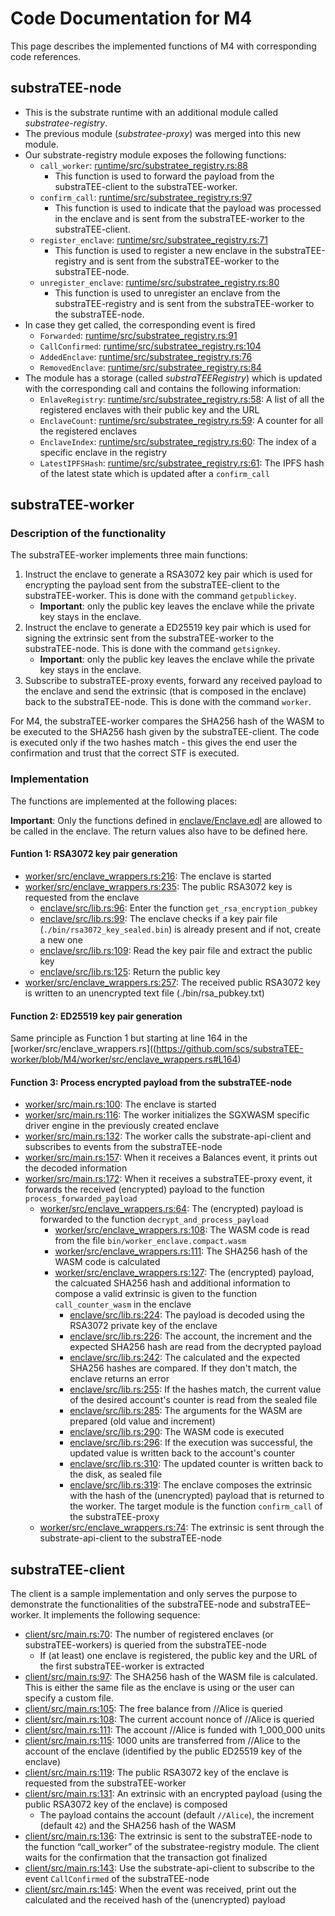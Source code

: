 # Code Documentation for M4
This page describes the implemented functions of M4 with corresponding code references.

## substraTEE-node
- This is the substrate runtime with an additional module called _substratee-registry_.
- The previous module (_substratee-proxy_) was merged into this new module.
- Our substrate-registry module exposes the following functions:
  - `call_worker`: [runtime/src/substratee_registry.rs:88](https://github.com/scs/substraTEE-node/blob/M4/runtime/src/substratee_registry.rs#L88)
    - This function is used to forward the payload from the substraTEE-client to the substraTEE-worker.
  - `confirm_call`: [runtime/src/substratee_registry.rs:97](https://github.com/scs/substraTEE-node/blob/M4/runtime/src/substratee_registry.rs#L97)
    - This function is used to indicate that the payload was processed in the enclave and is sent from the substraTEE-worker to the substraTEE-client.
  - `register_enclave`: [runtime/src/substratee_registry.rs:71](https://github.com/scs/substraTEE-node/blob/M4/runtime/src/substratee_registry.rs#L71)
    - This function is used to register a new enclave in the substraTEE-registry and is sent from the substraTEE-worker to the substraTEE-node.
  - `unregister_enclave`: [runtime/src/substratee_registry.rs:80](https://github.com/scs/substraTEE-node/blob/M4/runtime/src/substratee_registry.rs#L80)
    - This function is used to unregister an enclave from the substraTEE-registry and is sent from the substraTEE-worker to the substraTEE-node.
- In case they get called, the corresponding event is fired
  - `Forwarded`: [runtime/src/substratee_registry.rs:91](https://github.com/scs/substraTEE-node/blob/M4/runtime/src/substratee_registry.rs#L91)
  - `CallConfirmed`: [runtime/src/substratee_registry.rs:104](https://github.com/scs/substraTEE-node/blob/M4/runtime/src/substratee_registry.rs#L104)
  - `AddedEnclave`: [runtime/src/substratee_registry.rs:76](https://github.com/scs/substraTEE-node/blob/M4/runtime/src/substratee_registry.rs#L76)
  - `RemovedEnclave`: [runtime/src/substratee_registry.rs:84](https://github.com/scs/substraTEE-node/blob/M4/runtime/src/substratee_registry.rs#L84)
- The module has a storage (called _substraTEERegistry_) which is updated with the corresponding call and contains the following information:
  - `EnlaveRegistry`: [runtime/src/substratee_registry.rs:58](https://github.com/scs/substraTEE-node/blob/M4/runtime/src/substratee_registry.rs#L58): A list of all the registered enclaves with their public key and the URL
  - `EnclaveCount`: [runtime/src/substratee_registry.rs:59](https://github.com/scs/substraTEE-node/blob/M4/runtime/src/substratee_registry.rs#L59): A counter for all the registered enclaves
  - `EnclaveIndex`: [runtime/src/substratee_registry.rs:60](https://github.com/scs/substraTEE-node/blob/M4/runtime/src/substratee_registry.rs#L60): The index of a specific enclave in the registry
  - `LatestIPFSHash`: [runtime/src/substratee_registry.rs:61](https://github.com/scs/substraTEE-node/blob/M4/runtime/src/substratee_registry.rs#L61): The IPFS hash of the latest state which is updated after a `confirm_call`

## substraTEE-worker
### Description of the functionality
The substraTEE-worker implements three main functions:
1. Instruct the enclave to generate a RSA3072 key pair which is used for encrypting the payload sent from the substraTEE-client to the substraTEE-worker. This is done with the command `getpublickey`.
   - **Important**: only the public key leaves the enclave while the private key stays in the enclave.
2. Instruct the enclave to generate a ED25519 key pair which is used for signing the extrinsic sent from the substraTEE-worker to the substraTEE-node. This is done with the command `getsignkey`.
    - **Important**: only the public key leaves the enclave while the private key stays in the enclave.
3. Subscribe to substraTEE-proxy events, forward any received payload to the enclave and send the extrinsic (that is composed in the enclave) back to the substraTEE-node. This is done with the command `worker`.

For M4, the substraTEE-worker compares the SHA256 hash of the WASM to be executed to the SHA256 hash given by the substraTEE-client. The code is executed only if the two hashes match - this gives the end user the confirmation and trust that the correct STF is executed.

### Implementation
The functions are implemented at the following places:

**Important**: Only the functions defined in [enclave/Enclave.edl](https://github.com/scs/substraTEE-worker/blob/M4/enclave/Enclave.edl) are allowed to be called in the enclave. The return values also have to be defined here.

#### Funtion 1: RSA3072 key pair generation
- [worker/src/enclave_wrappers.rs:216](https://github.com/scs/substraTEE-worker/blob/M4/worker/src/enclave_wrappers.rs#L216): The enclave is started
- [worker/src/enclave_wrappers.rs:235](https://github.com/scs/substraTEE-worker/blob/M4/worker/src/enclave_wrappers.rs#L235): The public RSA3072 key is requested from the enclave
  - [enclave/src/lib.rs:96](https://github.com/scs/substraTEE-worker/blob/M4/enclave/src/lib.rs#L96): Enter the function `get_rsa_encryption_pubkey`
  - [enclave/src/lib.rs:99](https://github.com/scs/substraTEE-worker/blob/M4/enclave/src/lib.rs#L99): The enclave checks if a key pair file (`./bin/rsa3072_key_sealed.bin`) is already present and if not, create a new one
  - [enclave/src/lib.rs:109](https://github.com/scs/substraTEE-worker/blob/M4/enclave/src/lib.rs#L109): Read the key pair file and extract the public key
  - [enclave/src/lib.rs:125](https://github.com/scs/substraTEE-worker/blob/M4/enclave/src/lib.rs#L125): Return the public key
- [worker/src/enclave_wrappers.rs:257](https://github.com/scs/substraTEE-worker/blob/M4/worker/src/enclave_wrappers.rs#L257): The received public RSA3072 key is written to an unencrypted text file (./bin/rsa_pubkey.txt)

#### Function 2: ED25519 key pair generation
Same principle as Function 1 but starting at line 164 in the [worker/src/enclave_wrappers.rs]((https://github.com/scs/substraTEE-worker/blob/M4/worker/src/enclave_wrappers.rs#L164)

#### Function 3: Process encrypted payload from the substraTEE-node

- [worker/src/main.rs:100](https://github.com/scs/substraTEE-worker/blob/M4/worker/src/main.rs#L100): The enclave is started
- [worker/src/main.rs:116](https://github.com/scs/substraTEE-worker/blob/M4/worker/src/main.rs#L116): The worker initializes the SGXWASM specific driver engine in the previously created enclave
- [worker/src/main.rs:132](https://github.com/scs/substraTEE-worker/blob/M4/worker/src/main.rs#L132): The worker calls the substrate-api-client and subscribes to events from the substraTEE-node
- [worker/src/main.rs:157](https://github.com/scs/substraTEE-worker/blob/M4/worker/src/main.rs#L157): When it receives a Balances event, it prints out the decoded information
- [worker/src/main.rs:172](https://github.com/scs/substraTEE-worker/blob/M4/worker/src/main.rs#L172): When it receives a substraTEE-proxy event, it forwards the received (encrypted) payload to the function `process_forwarded_payload`
  - [worker/src/enclave_wrappers.rs:64](https://github.com/scs/substraTEE-worker/blob/M4/worker/src/enclave_wrappers.rs#L64): The (encrypted) payload is forwarded to the function `decrypt_and_process_payload`
    - [worker/src/enclave_wrappers.rs:108](https://github.com/scs/substraTEE-worker/blob/M4/worker/src/enclave_wrappers.rs#L108): The WASM code is read from the file `bin/worker_enclave.compact.wasm`
    - [worker/src/enclave_wrappers.rs:111](https://github.com/scs/substraTEE-worker/blob/M4/worker/src/enclave_wrappers.rs#L111): The SHA256 hash of the WASM code is calculated
    - [worker/src/enclave_wrappers.rs:127](https://github.com/scs/substraTEE-worker/blob/M4/worker/src/enclave_wrappers.rs#L127): The (encrypted) payload, the calcuated SHA256 hash and additional information to compose a valid extrinsic is given to the function `call_counter_wasm` in the enclave
      - [enclave/src/lib.rs:224](https://github.com/scs/substraTEE-worker/blob/M4/enclave/src/lib.rs#L224): The payload is decoded using the RSA3072 private key of the enclave
      - [enclave/src/lib.rs:226](https://github.com/scs/substraTEE-worker/blob/M4/enclave/src/lib.rs#L226): The account, the increment and the expected SHA256 hash are read from the decrypted payload
      - [enclave/src/lib.rs:242](https://github.com/scs/substraTEE-worker/blob/M4/enclave/src/lib.rs#L242): The calculated and the expected SHA256 hashes are compared. If they don't match, the enclave returns an error
      - [enclave/src/lib.rs:255](https://github.com/scs/substraTEE-worker/blob/M4/enclave/src/lib.rs#L255): If the hashes match, the current value of the desired account's counter is read from the sealed file
      - [enclave/src/lib.rs:285](https://github.com/scs/substraTEE-worker/blob/M4/enclave/src/lib.rs#L285): The arguments for the WASM are prepared (old value and increment)
      - [enclave/src/lib.rs:290](https://github.com/scs/substraTEE-worker/blob/M4/enclave/src/lib.rs#L290): The WASM code is executed
      - [enclave/src/lib.rs:296](https://github.com/scs/substraTEE-worker/blob/M4/enclave/src/lib.rs#L296): If the execution was successful, the updated value is written back to the account's counter
      - [enclave/src/lib.rs:310](https://github.com/scs/substraTEE-worker/blob/M4/enclave/src/lib.rs#L310): The updated counter is written back to the disk, as sealed file
      - [enclave/src/lib.rs:319](https://github.com/scs/substraTEE-worker/blob/M4/enclave/src/lib.rs#L319): The enclave composes the extrinsic with the hash of the (unencrypted) payload that is returned to the worker. The target module is the function `confirm_call` of the substraTEE-proxy
  - [worker/src/enclave_wrappers.rs:74](https://github.com/scs/substraTEE-worker/blob/M4/worker/src/enclave_wrappers.rs#L74): The extrinsic is sent through the substrate-api-client to the substraTEE-node

## substraTEE-client
The client is a sample implementation and only serves the purpose to demonstrate the functionalities of the substraTEE-node and substraTEE–worker. It implements the following sequence:
- [client/src/main.rs:70](https://github.com/scs/substraTEE-worker/blob/M4/client/src/main.rs#L70): The number of registered enclaves (or substraTEE-workers) is queried from the substraTEE-node
  - If (at least) one enclave is registered, the public key and the URL of the first substraTEE-worker is extracted
- [client/src/main.rs:97](https://github.com/scs/substraTEE-worker/blob/M4/client/src/main.rs#L97): The SHA256 hash of the WASM file is calculated. This is either the same file as the enclave is using or the user can specify a custom file.
- [client/src/main.rs:105](https://github.com/scs/substraTEE-worker/blob/M4/client/src/main.rs#L105): The free balance from //Alice is queried
- [client/src/main.rs:108](https://github.com/scs/substraTEE-worker/blob/M4/client/src/main.rs#L108): The current account nonce of //Alice is queried
- [client/src/main.rs:111](https://github.com/scs/substraTEE-worker/blob/M4/client/src/main.rs#L111): The account //Alice is funded with 1_000_000 units
- [client/src/main.rs:115](https://github.com/scs/substraTEE-worker/blob/M4/client/src/main.rs#L115): 1000 units are transferred from //Alice to the account of the enclave (identified by the public ED25519 key of the enclave)
- [client/src/main.rs:119](https://github.com/scs/substraTEE-worker/blob/M4/client/src/main.rs#L119): The public RSA3072 key of the enclave is requested from the substraTEE-worker
- [client/src/main.rs:131](https://github.com/scs/substraTEE-worker/blob/M4/client/src/main.rs#L131): An extrinsic with an encrypted payload (using the public RSA3072 key of the enclave) is composed
  - The payload contains the account (default `//Alice`), the increment (default `42`) and the SHA256 hash of the WASM
- [client/src/main.rs:136](https://github.com/scs/substraTEE-worker/blob/M4/client/src/main.rs#L136): The extrinsic is sent to the substraTEE-node to the function “call_worker” of the substratee-registry module. The client waits for the confirmation that the transaction got finalized
- [client/src/main.rs:143](https://github.com/scs/substraTEE-worker/blob/M4/client/src/main.rs#L143): Use the substrate-api-client to subscribe to the event `CallConfirmed` of the substraTEE-node
- [client/src/main.rs:145](https://github.com/scs/substraTEE-worker/blob/M4/client/src/main.rs#L145): When the event was received, print out the calculated and the received hash of the (unencrypted) payload
